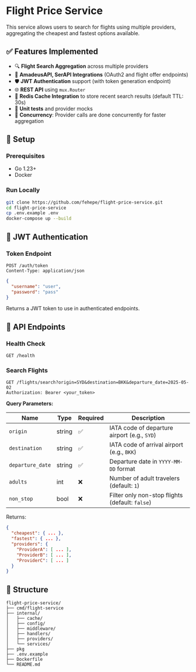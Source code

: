 # Flight Price Service

This service allows users to search for flights using multiple providers, aggregating the cheapest and fastest options available.

## ✅ Features Implemented

- 🔍 **Flight Search Aggregation** across multiple providers
- 📡 **AmadeusAPI, SerAPI Integrations** (OAuth2 and flight offer endpoints)
- 🛡️ **JWT Authentication** support (with token generation endpoint)
- 🌐 **REST API** using `mux.Router`
- 💾 **Redis Cache Integration** to store recent search results (default TTL: 30s)
- 🧪 **Unit tests** and provider mocks
- 🧠 **Concurrency**: Provider calls are done concurrently for faster aggregation

## 🔧 Setup

### Prerequisites
- Go 1.23+
- Docker

### Run Locally

```bash
git clone https://github.com/fehepe/flight-price-service.git
cd flight-price-service
cp .env.example .env
docker-compose up --build
```

## 🔐 JWT Authentication

### Token Endpoint
```
POST /auth/token
Content-Type: application/json
```
```json
{
  "username": "user",
  "password": "pass"
}
```
Returns a JWT token to use in authenticated endpoints.

## 📘 API Endpoints

### Health Check
```http
GET /health
```

### Search Flights
```http
GET /flights/search?origin=SYD&destination=BKK&departure_date=2025-05-02
Authorization: Bearer <your_token>
```
**Query Parameters:**

| Name            | Type    | Required | Description                                 |
|-----------------|---------|----------|---------------------------------------------|
| `origin`        | string  | ✅       | IATA code of departure airport (e.g., `SYD`) |
| `destination`   | string  | ✅       | IATA code of arrival airport (e.g., `BKK`)   |
| `departure_date`| string  | ✅       | Departure date in `YYYY-MM-DD` format        |
| `adults`        | int     | ❌       | Number of adult travelers (default: `1`)     |
| `non_stop`      | bool    | ❌       | Filter only non-stop flights (default: `false`) |

Returns:
```json
{
  "cheapest": { ... },
  "fastest": { ... },
  "providers": {
    "ProviderA": [ ... ],
    "ProviderB": [ ... ],
    "ProviderC": [ ... ]
  }
}
```

## 📂 Structure

```
flight-price-service/
├── cmd/flight-service
├── internal/
│   ├── cache/  
│   ├── config/                 
│   ├── middleware/       
│   ├── handlers/
│   ├── providers/
│   └── services/
├── pkg
├── .env.example
├── Dockerfile
└── README.md
```
